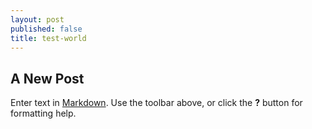 ```yaml
---
layout: post
published: false
title: test-world
---
```

## A New Post

Enter text in [Markdown](http://daringfireball.net/projects/markdown/). Use the toolbar above, or click the **?** button for formatting help.
